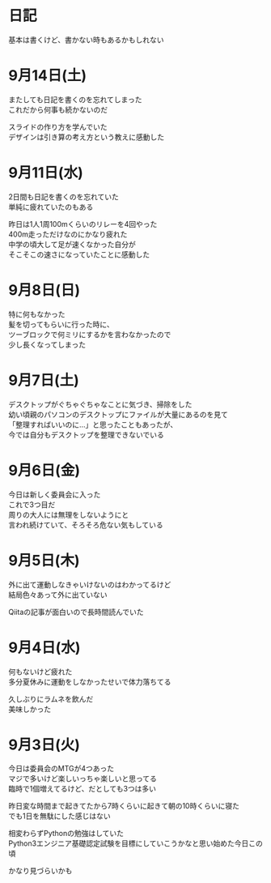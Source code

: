# 日記
基本は書くけど、書かない時もあるかもしれない

# 9月14日(土)
またしても日記を書くのを忘れてしまった  
これだから何事も続かないのだ

スライドの作り方を学んでいた  
デザインは引き算の考え方という教えに感動した

# 9月11日(水)
2日間も日記を書くのを忘れていた  
単純に疲れていたのもある  

昨日は1人1周100mくらいのリレーを4回やった  
400m走っただけなのにかなり疲れた  
中学の頃大して足が速くなかった自分が  
そこそこの速さになっていたことに感動した

# 9月8日(日)
特に何もなかった  
髪を切ってもらいに行った時に、  
ツーブロックで何ミリにするかを言わなかったので  
少し長くなってしまった

# 9月7日(土)
デスクトップがぐちゃぐちゃなことに気づき、掃除をした  
幼い頃親のパソコンのデスクトップにファイルが大量にあるのを見て  
「整理すればいいのに...」と思ったこともあったが、  
今では自分もデスクトップを整理できないでいる  

# 9月6日(金)
今日は新しく委員会に入った  
これで3つ目だ  
周りの大人には無理をしないようにと  
言われ続けていて、そろそろ危ない気もしている

# 9月5日(木)
外に出て運動しなきゃいけないのはわかってるけど  
結局色々あって外に出ていない  

Qiitaの記事が面白いので長時間読んでいた

# 9月4日(水)
何もないけど疲れた  
多分夏休みに運動をしなかったせいで体力落ちてる  

久しぶりにラムネを飲んだ  
美味しかった

# 9月3日(火)
今日は委員会のMTGが4つあった  
マジで多いけど楽しいっちゃ楽しいと思ってる  
臨時で1個増えてるけど、だとしても3つは多い  

昨日変な時間まで起きてたから7時くらいに起きて朝の10時くらいに寝た  
でも1日を無駄にした感じはない  

相変わらずPythonの勉強はしていた  
Python3エンジニア基礎認定試験を目標にしていこうかなと思い始めた今日この頃  

かなり見づらいかも
